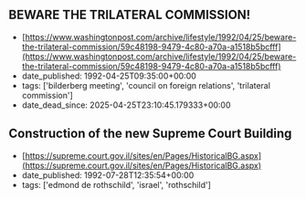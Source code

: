  ## BEWARE THE TRILATERAL COMMISSION!
 - [https://www.washingtonpost.com/archive/lifestyle/1992/04/25/beware-the-trilateral-commission/59c48198-9479-4c80-a70a-a1518b5bcfff](https://www.washingtonpost.com/archive/lifestyle/1992/04/25/beware-the-trilateral-commission/59c48198-9479-4c80-a70a-a1518b5bcfff)
 - date_published: 1992-04-25T09:35:00+00:00
 - tags: ['bilderberg meeting', 'council on foreign relations', 'trilateral commission']
 - date_dead_since: 2025-04-25T23:10:45.179333+00:00

 ## Construction of the new Supreme Court Building
 - [https://supreme.court.gov.il/sites/en/Pages/HistoricalBG.aspx](https://supreme.court.gov.il/sites/en/Pages/HistoricalBG.aspx)
 - date_published: 1992-07-28T12:35:54+00:00
 - tags: ['edmond de rothschild', 'israel', 'rothschild']


